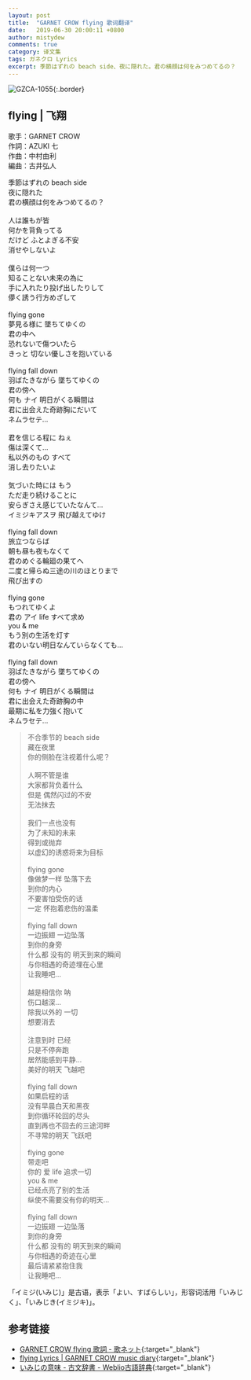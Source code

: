 ```yaml
---
layout: post
title:  "GARNET CROW flying 歌词翻译"
date:   2019-06-30 20:00:11 +0800
author: mistydew
comments: true
category: 译文集
tags: ガネクロ Lyrics
excerpt: 季節はずれの beach side、夜に隠れた。君の横顔は何をみつめてるの？
---
```

![GZCA-1055](https://crowsub.github.io/assets/images/discography/single/GZCA-1055.jpg){:.border}

## flying | 飞翔

歌手：GARNET CROW<br>
作詞：AZUKI 七<br>
作曲：中村由利<br>
編曲：古井弘人

<div class="lyric-original">
<p>
季節はずれの beach side<br>
夜に隠れた<br>
君の横顔は何をみつめてるの？<br>
<br>
人は誰もが皆<br>
何かを背負ってる<br>
だけど ふとよぎる不安<br>
消せやしないよ<br>
<br>
僕らは何一つ<br>
知ることない未来の為に<br>
手に入れたり投げ出したりして<br>
儚く誘う行方めざして<br>
<br>
flying gone<br>
夢見る様に 墜ちてゆくの<br>
君の中へ<br>
恐れないで傷ついたら<br>
きっと 切ない優しさを抱いている<br>
<br>
flying fall down<br>
羽ばたきながら 墜ちてゆくの<br>
君の傍へ<br>
何も ナイ 明日がくる瞬間は<br>
君に出会えた奇跡胸にだいて<br>
ネムラセテ…<br>
<br>
君を信じる程に ねぇ<br>
傷は深くて…<br>
私以外のもの すべて<br>
消し去りたいよ<br>
<br>
気づいた時には もう<br>
ただ走り続けることに<br>
安らぎさえ感じていたなんて…<br>
イミジキアスヲ 飛び越えてゆけ<br>
<br>
flying fall down<br>
旅立つならば<br>
朝も昼も夜もなくて<br>
君のめぐる輪廻の果てへ<br>
二度と帰らぬ三途の川のほとりまで<br>
飛び出すの<br>
<br>
flying gone<br>
もつれてゆくよ<br>
君の アイ life すべて求め<br>
you & me<br>
もう別の生活を灯す<br>
君のいない明日なんていらなくても…<br>
<br>
flying fall down<br>
羽ばたきながら 墜ちてゆくの<br>
君の傍へ<br>
何も ナイ 明日がくる瞬間は<br>
君に出会えた奇跡胸の中<br>
最期に私を力強く抱いて<br>
ネムラセテ…
</p>
</div>

<div class="lyric-translation">
<blockquote>
不合季节的 beach side<br>
藏在夜里<br>
你的侧脸在注视着什么呢？<br>
<br>
人啊不管是谁<br>
大家都背负着什么<br>
但是 偶然闪过的不安<br>
无法抹去<br>
<br>
我们一点也没有<br>
为了未知的未来<br>
得到或抛弃<br>
以虚幻的诱惑将来为目标<br>
<br>
flying gone<br>
像做梦一样 坠落下去<br>
到你的内心<br>
不要害怕受伤的话<br>
一定 怀抱着悲伤的温柔<br>
<br>
flying fall down<br>
一边振翅 一边坠落<br>
到你的身旁<br>
什么都 没有的 明天到来的瞬间<br>
与你相遇的奇迹埋在心里<br>
让我睡吧…<br>
<br>
越是相信你 呐<br>
伤口越深…<br>
除我以外的 一切<br>
想要消去<br>
<br>
注意到时 已经<br>
只是不停奔跑<br>
居然能感到平静…<br>
美好的明天 飞越吧<br>
<br>
flying fall down<br>
如果启程的话<br>
没有早晨白天和黑夜<br>
到你循环轮回的尽头<br>
直到再也不回去的三途河畔<br>
不寻常的明天 飞跃吧<br>
<br>
flying gone<br>
带走吧<br>
你的 爱 life 追求一切<br>
you & me<br>
已经点亮了别的生活<br>
纵使不需要没有你的明天…<br>
<br>
flying fall down<br>
一边振翅 一边坠落<br>
到你的身旁<br>
什么都 没有的 明天到来的瞬间<br>
与你相遇的奇迹在心里<br>
最后请紧紧抱住我<br>
让我睡吧…
</blockquote>
</div>

「イミジ(いみじ)」是古语，表示「よい、すばらしい」，形容词活用「いみじく」、「いみじき(イミジキ)」。

## 参考链接

* [GARNET CROW flying 歌詞 - 歌ネット](https://www.uta-net.com/song/18219){:target="_blank"}
* [flying Lyrics \| GARNET CROW music diary](https://crowsub.github.io/lyrics/original/flying.html){:target="_blank"}
* [いみじの意味 - 古文辞書 - Weblio古語辞典](https://kobun.weblio.jp/content/いみじ){:target="_blank"}
